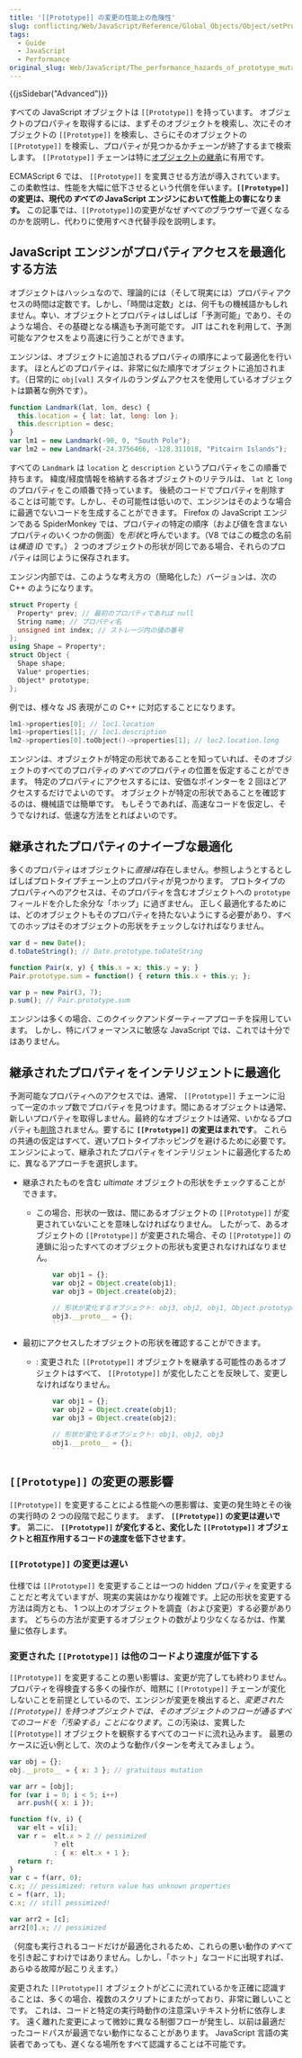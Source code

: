```yaml
---
title: '[[Prototype]] の変更の性能上の危険性'
slug: conflicting/Web/JavaScript/Reference/Global_Objects/Object/setPrototypeOf
tags:
  - Guide
  - JavaScript
  - Performance
original_slug: Web/JavaScript/The_performance_hazards_of_prototype_mutation
---
```


{{jsSidebar("Advanced")}}

すべての JavaScript オブジェクトは `[[Prototype]]` を持っています。 オブジェクトのプロパティを取得するには、まずそのオブジェクトを検索し、次にそのオブジェクトの `[[Prototype]]` を検索し、さらにそのオブジェクトの `[[Prototype]]` を検索し、プロパティが見つかるかチェーンが終了するまで検索します。 `[[Prototype]]` チェーンは特に[オブジェクトの継承](/ja/docs/Web/JavaScript/Inheritance_and_the_prototype_chain)に有用です。

ECMAScript 6 では、 `[[Prototype]]` を変異させる方法が導入されています。 この柔軟性は、性能を大幅に低下させるという代償を伴います。**`[[Prototype]]` の変更は、現代の*すべての* JavaScript エンジンにおいて性能上の害になります。** この記事では、`[[Prototype]]`の変更がなぜ*すべての*ブラウザーで遅くなるのかを説明し、代わりに使用すべき代替手段を説明します。

## JavaScript エンジンがプロパティアクセスを最適化する方法

オブジェクトはハッシュなので、理論的には（そして現実には）プロパティアクセスの時間は定数です。しかし、「時間は定数」とは、何千もの機械語かもしれません。幸い、オブジェクトとプロパティはしばしば「予測可能」であり、そのような場合、その基礎となる構造も予測可能です。 JIT はこれを利用して、予測可能なアクセスをより高速に行うことができます。

エンジンは、オブジェクトに追加されるプロパティの順序によって最適化を行います。 ほとんどのプロパティは、非常に似た順序でオブジェクトに追加されます。（日常的に `obj[val]` スタイルのランダムアクセスを使用しているオブジェクトは顕著な例外です）。

```js
function Landmark(lat, lon, desc) {
  this.location = { lat: lat, long: lon };
  this.description = desc;
}
var lm1 = new Landmark(-90, 0, "South Pole");
var lm2 = new Landmark(-24.3756466, -128.311018, "Pitcairn Islands");
```

すべての `Landmark` は `location` と `description` というプロパティをこの順番で持ちます。 緯度/経度情報を格納する各オブジェクトのリテラルは、 `lat` と `long` のプロパティをこの順番で持っています。 後続のコードでプロパティを削除することは可能です。しかし、その可能性は低いので、エンジンはそのような場合に最適でないコードを生成することができます。 Firefox の JavaScript エンジンである SpiderMonkey では、プロパティの特定の順序（および値を含まないプロパティのいくつかの側面）を*形状*と呼んでいます。（V8 ではこの概念の名前は*構造 ID* です。） 2 つのオブジェクトの形状が同じである場合、それらのプロパティは同じように保存されます。

エンジン内部では、このような考え方の（簡略化した）バージョンは、次の C++ のようになります。

```cpp
struct Property {
  Property* prev; // 最初のプロパティであれば null
  String name; // プロパティ名
  unsigned int index; // ストレージ内の値の番号
};
using Shape = Property*;
struct Object {
  Shape shape;
  Value* properties;
  Object* prototype;
};
```

例では、様々な JS 表現がこの C++ に対応することになります。

```cpp
lm1->properties[0]; // loc1.location
lm1->properties[1]; // loc1.description
lm2->properties[0].toObject()->properties[1]; // loc2.location.long
```

エンジンは、オブジェクトが特定の形状であることを知っていれば、そのオブジェクトのすべてのプロパティの*すべての*プロパティの位置を仮定することができます。 特定のプロパティにアクセスするには、安価なポインターを 2 回ほどアクセスするだけでよいのです。 オブジェクトが特定の形状であることを確認するのは、機械語では簡単です。 もしそうであれば、高速なコードを仮定し、そうでなければ、低速な方法をとればよいのです。

## 継承されたプロパティのナイーブな最適化

多くのプロパティはオブジェクトに*直接は*存在しません。参照しようとするとしばしばプロトタイプチェーン上のプロパティが見つかります。 プロトタイプのプロパティへのアクセスは、そのプロパティを含むオブジェクトへの `prototype` フィールドを介した余分な「ホップ」に過ぎません。 正しく最適化するためには、どのオブジェクトもそのプロパティを持たないようにする必要があり、すべてのホップはそのオブジェクトの形状をチェックしなければなりません。

```js
var d = new Date();
d.toDateString(); // Date.prototype.toDateString

function Pair(x, y) { this.x = x; this.y = y; }
Pair.prototype.sum = function() { return this.x + this.y; };

var p = new Pair(3, 7);
p.sum(); // Pair.prototype.sum
```

エンジンは多くの場合、このクイックアンドダーティーアプローチを採用しています。 しかし、特にパフォーマンスに敏感な JavaScript では、これでは十分ではありません。

## 継承されたプロパティをインテリジェントに最適化

予測可能なプロパティへのアクセスでは、通常、 `[[Prototype]]` チェーンに沿って一定のホップ数でプロパティを見つけます。間にあるオブジェクトは通常、新しいプロパティを取得しません。最終的なオブジェクトは通常、いかなるプロパティも[削除](/ja/docs/Web/JavaScript/Reference/Operators/delete)されません。要するに **`[[Prototype]]` の変更はまれです**。 これらの共通の仮定はすべて、遅いプロトタイプホッピングを避けるために必要です。エンジンによって、継承されたプロパティをインテリジェントに最適化するために、異なるアプローチを選択します。

- 継承されたものを含む _ultimate_ オブジェクトの形状をチェックすることができます。

  - この場合、形状の一致は、間にあるオブジェクトの `[[Prototype]]` が変更されていないことを意味しなければなりません。 したがって、あるオブジェクトの `[[Prototype]]` が変更された場合、その `[[Prototype]]` の連鎖に沿ったすべてのオブジェクトの形状も変更されなければなりません。

    ```js
        var obj1 = {};
        var obj2 = Object.create(obj1);
        var obj3 = Object.create(obj2);

        // 形状が変化するオブジェクト: obj3, obj2, obj1, Object.prototype
        obj3.__proto__ = {};
        ```

- 最初にアクセスしたオブジェクトの形状を確認することができます。

  - : 変更された `[[Prototype]]` オブジェクトを継承する可能性のあるオブジェクトはすべて、 `[[Prototype]]` が変化したことを反映して、変更しなければなりません。

    ```js
        var obj1 = {};
        var obj2 = Object.create(obj1);
        var obj3 = Object.create(obj2);

        // 形状が変化するオブジェクト: obj1, obj2, obj3
        obj1.__proto__ = {};
        ```

## `[[Prototype]]` の変更の悪影響

`[[Prototype]]` を変更することによる性能への悪影響は、変更の発生時とその後の実行時の 2 つの段階で起こります。 まず、 **`[[Prototype]]` の変更は遅いです**。 第二に、 **`[[Prototype]]` が変化すると、変化した `[[Prototype]]` オブジェクトと相互作用するコードの速度を低下させます**。

### `[[Prototype]]` の変更は遅い

仕様では `[[Prototype]]` を変更することは一つの hidden プロパティを変更することだと考えていますが、現実の実装はかなり複雑です。上記の形状を変更する方法は両方とも、 1 つ以上のオブジェクトを調査（および変更）する必要があります。 どちらの方法が変更するオブジェクトの数がより少なくなるかは、作業量に依存します。

### 変更された `[[Prototype]]` は他のコードより速度が低下する

`[[Prototype]]` を変更することの悪い影響は、変更が完了しても終わりません。プロパティを得検査する多くの操作が、暗黙に `[[Prototype]]` チェーンが変化しないことを前提としているので、エンジンが変更を検出すると、*変更された `[[Prototype]]` を持つオブジェクトでは、そのオブジェクトのフローが通るすべてのコードを「汚染する」ことになります*。この汚染は、変異した `[[Prototype]]` オブジェクトを観察するすべてのコードに流れ込みます。 最悪のケースに近い例として、次のような動作パターンを考えてみましょう。

```js
var obj = {};
obj.__proto__ = { x: 3 }; // gratuitous mutation

var arr = [obj];
for (var i = 0; i < 5; i++)
  arr.push({ x: i });

function f(v, i) {
  var elt = v[i];
  var r =  elt.x > 2 // pessimized
           ? elt
           : { x: elt.x + 1 };
  return r;
}
var c = f(arr, 0);
c.x; // pessimized: return value has unknown properties
c = f(arr, 1);
c.x; // still pessimized!

var arr2 = [c];
arr2[0].x; // pessimized
```

（何度も実行されるコードだけが最適化されるため、これらの悪い動作の*すべて*を引き起こすわけではありません。しかし、「ホット」なコードに出現すれば、あらゆる故障が起こりえます。）

変更された `[[Prototype]]` オブジェクトがどこに流れているかを正確に認識することは、多くの場合、複数のスクリプトにまたがっており、非常に難しいことです。 これは、コードと特定の実行時動作の注意深いテキスト分析に依存します。 遠く離れた変更によって微妙に異なる制御フローが発生し、以前は最適だったコードパスが最適でない動作になることがあります。 JavaScript 言語の実装者であっても、遅くなる場所をすべて認識することは不可能です。
